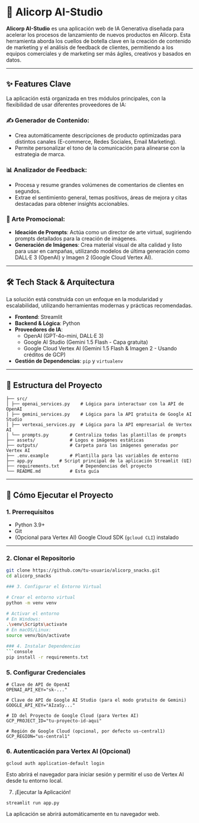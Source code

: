 # 🚀 Alicorp AI-Studio

**Alicorp AI-Studio** es una aplicación web de IA Generativa diseñada para acelerar los procesos de lanzamiento de nuevos productos en Alicorp. Esta herramienta aborda los cuellos de botella clave en la creación de contenido de marketing y el análisis de feedback de clientes, permitiendo a los equipos comerciales y de marketing ser más ágiles, creativos y basados en datos.

---

## ✨ Features Clave

La aplicación está organizada en tres módulos principales, con la flexibilidad de usar diferentes proveedores de IA:

### ✍️ Generador de Contenido:
- Crea automáticamente descripciones de producto optimizadas para distintos canales (E-commerce, Redes Sociales, Email Marketing).
- Permite personalizar el tono de la comunicación para alinearse con la estrategia de marca.

### 📊 Analizador de Feedback:
- Procesa y resume grandes volúmenes de comentarios de clientes en segundos.
- Extrae el sentimiento general, temas positivos, áreas de mejora y citas destacadas para obtener insights accionables.

### 🎨 Arte Promocional:
- **Ideación de Prompts**: Actúa como un director de arte virtual, sugiriendo prompts detallados para la creación de imágenes.
- **Generación de Imágenes**: Crea material visual de alta calidad y listo para usar en campañas, utilizando modelos de última generación como DALL·E 3 (OpenAI) y Imagen 2 (Google Cloud Vertex AI).

---

## 🛠️ Tech Stack & Arquitectura

La solución está construida con un enfoque en la modularidad y escalabilidad, utilizando herramientas modernas y prácticas recomendadas.

- **Frontend**: Streamlit  
- **Backend & Lógica**: Python  
- **Proveedores de IA**:  
  - OpenAI (GPT-4o-mini, DALL·E 3)  
  - Google AI Studio (Gemini 1.5 Flash - Capa gratuita)  
  - Google Cloud Vertex AI (Gemini 1.5 Flash & Imagen 2 - Usando créditos de GCP)  
- **Gestión de Dependencias**: `pip` y `virtualenv`

---

## 📁 Estructura del Proyecto

```console
├── src/
│ ├── openai_services.py 	# Lógica para interactuar con la API de OpenAI
│ ├── gemini_services.py 	# Lógica para la API gratuita de Google AI Studio
│ ├── vertexai_services.py 	# Lógica para la API empresarial de Vertex AI
│ └── prompts.py 		# Centraliza todas las plantillas de prompts
├── assets/ 			# Logos e imágenes estáticas
├── outputs/ 			# Carpeta para las imágenes generadas por Vertex AI
├── .env.example 		# Plantilla para las variables de entorno
├── app.py 			# Script principal de la aplicación Streamlit (UI)
├── requirements.txt 		# Dependencias del proyecto
└── README.md 			# Esta guía
```

---

## 🚀 Cómo Ejecutar el Proyecto

### 1. Prerrequisitos
- Python 3.9+
- Git
- (Opcional para Vertex AI) Google Cloud SDK (`gcloud CLI`) instalado

---

### 2. Clonar el Repositorio

```bash
git clone https://github.com/tu-usuario/alicorp_snacks.git
cd alicorp_snacks

### 3. Configurar el Entorno Virtual

# Crear el entorno virtual
python -m venv venv

# Activar el entorno
# En Windows:
.\venv\Scripts\activate
# En macOS/Linux:
source venv/bin/activate

### 4. Instalar Dependencias
```console
pip install -r requirements.txt
```

### 5. Configurar Credenciales
```console
# Clave de API de OpenAI
OPENAI_API_KEY="sk-..."

# Clave de API de Google AI Studio (para el modo gratuito de Gemini)
GOOGLE_API_KEY="AIzaSy..."

# ID del Proyecto de Google Cloud (para Vertex AI)
GCP_PROJECT_ID="tu-proyecto-id-aqui"

# Región de Google Cloud (opcional, por defecto us-central1)
GCP_REGION="us-central1"
```

### 6. Autenticación para Vertex AI (Opcional)
```console
gcloud auth application-default login
```
Esto abrirá el navegador para iniciar sesión y permitir el uso de Vertex AI desde tu entorno local.

7. ¡Ejecutar la Aplicación!
```console
streamlit run app.py
```
La aplicación se abrirá automáticamente en tu navegador web.